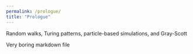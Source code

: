 ```yaml
---
permalink: /prologue/
title: "Prologue"
---
```


Random walks, Turing patterns, particle-based simulations, and Gray-Scott

Very boring markdown file
